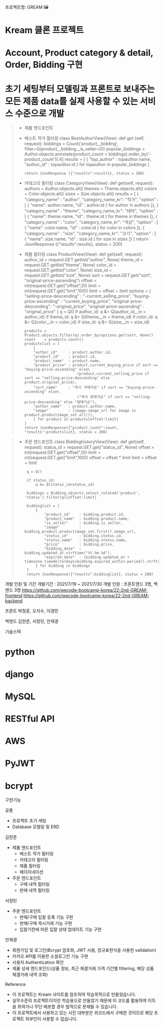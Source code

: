 프로젝트명: GREAM 🖼
# Kream 클론 프로젝트
# Account, Product category & detail, Order, Bidding 구현
# 초기 세팅부터 모델링과 프론트로 보내주는 모든 제품 data를 실제 사용할 수 있는 서비스 수준으로 개발



>- 제품 엔드포인트
>- 베스트 작가 필터링
>class BestAuthorView(View):
>   def get (self, request):
>       biddings = Count('product__bidding', filter=Q(product__bidding__is_seller=0))
>       popular_biddings = Author.objects.annotate(product_count = biddings).order_by('-product_count')[:4]
>       results = [
>           {
>               "top_author" : topauthor.name,
>               "author_id"  : topauthor.id
>           } for topauthor in popular_biddings
>       ]
>
>       return JsonResponse ({"results":results}, status = 200)
>* 카테고리 필터링
>class CategoryView(View):
>   def get(self, request):
>       authors  = Author.objects.all()
>       themes   = Theme.objects.all()
>       colors   = Color.objects.all()
>       sizes    = Size.objects.all()
>       results = [
>           {
>               "category_name"   : "author",
>               "category_name_kr": "작가",
>               "option"          : [
>                   {
>                       "name": author.name,
>                       "id"  : author.id
>                   } for author in authors
>               ]},
>           {
>               "category_name"   : "theme",
>               "category_name_kr": "테마",
>               "option"          : [
>                   {
>                       "name": theme.name,
>                       "id"  : theme.id
>                   } for theme in themes
>               ]},
>           {
>               "category_name"   : "color",
>               "category_name_kr": "색상",
>               "option"          : [
>                   {
>                       "name": color.name,
>                       "id"  : color.id
>                   } for color in colors
>               ]},
>           {
>               "category_name"   : "size",
>               "category_name_kr": "크기",
>               "option"          : [
>                   {
>                       "name": size.name,
>                       "id"  : size.id
>                   } for size in sizes
>               ]}
>       ]
>       return JsonResponse ({"results":results}, status = 200)
>- 제품 필터링
>class ProductView(View):
>   def get(self, request):
>       author_id = request.GET.getlist("author", None)
>       theme_id  = request.GET.getlist("theme", None)
>       color_id  = request.GET.getlist("color", None)
>       size_id   = request.GET.getlist("size", None)
>       sort      = request.GET.get("sort", "original-price-ascending")
>       offset    = int(request.GET.get("offset",0))
>       limit     = int(request.GET.get("limit",100))
>       limit     = offset + limit
>       options   = {
>           "selling-price-descending" : "-current_selling_price",
>           "buying-price-ascending"   : "current_buying_price",
>           "original-price-descending": "-original_price",
>           "original-price-ascending" : "original_price"
>       }
>       q = Q()
>       if author_id:
>           q &= Q(author_id__in = author_id)
>       if theme_id:
>           q &= Q(theme__in = theme_id)
>       if color_id:
>           q &= Q(color__in = color_id)
>       if size_id:
>           q &= Q(size__in = size_id)
>
>       products = Product.objects.filter(q).order_by(options.get(sort, None))
>       count    = products.count()
>       productslist = [
>           {
>           "author_id"     : product.author.id,
>           "product_id"    : product.id,
>           "product_name"  : product.name,
>           "product_price" : product.current_buying_price if sort == "buying-price-ascending" else\
>                               (product.current_selling_price if sort == "selling-price-descending" else product.original_price),
>           "sort_name"     : "즉시 구매가순" if sort == "buying-price-ascending" else\
>                               ("즉시 판매가순" if sort == "selling-price-descending" else "발매가순"),
>           "author_name"   : product.author.name,
>           "image"         : [image.image_url for image in product.productimage_set.all()],
>           } for product in products[offset:limit]
>       ]
>       return JsonResponse({"product_count":count, "results":productslist}, status = 200)

>- 주문 엔드포인트
>class BiddinghistoryView(View):
>    def get(self, request):
>        status_id = request.GET.get("status_id", None)
>        offset    = int(request.GET.get("offset",0))
>        limit     = int(request.GET.get("limit",100))
>        offset    = offset * limit
>        limit     = offset + limit
>        
>        q = Q()
>
>        if status_id:
>            q &= Q(status_id=status_id)
>         
>        biddings = Bidding.objects.select_related('product', 'status').filter(q)[offset:limit]
>
>        biddinglist = [
>            {
>                "product_id"    : bidding.product.id,
>                "product_name"  : bidding.product.name,
>                "is_seller"     : bidding.is_seller,
>                "image"         : bidding.product.productimage_set.first().image_url,
>                "status_id"     : bidding.status.id,
>                "status_name"   : bidding.status.name,
>                "price"         : bidding.price,
>                "bidding_date"  : bidding.updated_at.strftime("%Y.%m.%d"),
>                "expired_date"  : (bidding.updated_at + timezone.timedelta(days=bidding.expired_within.period)).strftime("%Y.%m.%d"),
>            } for bidding in biddings
>        ]
>        return JsonResponse({"results":biddinglist}, status = 200)




개발 인원 및 기간
개발기간 : 2021/7/19 ~ 2021/7/30
개발 인원 : 프론트엔드 3명, 백엔드 3명
https://github.com/wecode-bootcamp-korea/22-2nd-GREAM-frontend
https://github.com/wecode-bootcamp-korea/22-2nd-GREAM-backend

프론트
박정훈, 오지수, 이경민

백엔드
김한준, 서정민, 안재경

기술스텍
# python
# django
# MySQL
# RESTful API
# AWS
# PyJWT
# bcrypt

구현기능

공통
- 프로젝트 초기 세팅
- Database 모델링 및 ERD

김한준
- 제품 엔드포인트
    - 베스트 작가 필터링
    - 카테고리 필터링
    - 제품 필터링
    - 페이지네이션
- 주문 엔드포인트
    - 구매 내역 필터링
    - 판매 내역 필터링

서정민
- 주문 엔드포인트
    - 판매/구매 입찰 등록 기능 구현
    - 판매/구매 즉시거래 기능 구현
    - 입찰기한에 따른 입찰 상태 업데이트 기능 구현

안재경
- 회원가입 및 로그인(Bcrypt 암호화, JWT 사용, 정규표현식을 사용한 validation)
- 카카오 API를 이용한 소셜로그인 기능 구현
- 사용자 Authentication 확인
- 제품 상세 엔드포인드(상품 정보, 최근 체결거래 가격 기간별 filtering, 해당 상품 체결거래 내역 조회)

Reference
* 이 프로젝트는 Kream 사이트를 참조하여 학습목적으로 만들었습니다.
* 실무수준의 프로젝트이지만 학습용으로 만들었기 때문에 이 코드를 활용하여 이득을 취하거나 무단 배포할 경우 법적으로 문제될 수 있습니다.
* 이 프로젝트에서 사용하고 있는 사진 대부분은 위코드에서 구매한 것이므로 해당 프로젝트 외부인이 사용할 수 없습니다.
